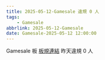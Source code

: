 ```yaml
---
title: 2025-05-12-Gamesale 違規 0 人
tags:
    - Gamesale
abbrlink: 2025-05-12-Gamesale
date: Gamesale-2025-05-12 12:00:00
---
```

Gamesale 板 [板規連結](https://www.ptt.cc/bbs/Gossiping/M.1637425085.A.07D.html)
昨天違規 0 人
